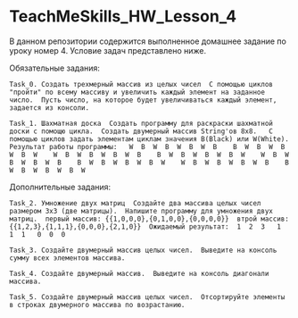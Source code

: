 # TeachMeSkills_HW_Lesson_4
В данном репозитории содержится выполненное домашнее задание по уроку номер 4. Условие задач представлено ниже.

Обязательные задания:

	Task_0. Создать трехмерный массив из целых чисел  С помощью циклов "пройти" по всему массиву и увеличить каждый элемент на заданное число.  Пусть число, на которое будет увеличиваться каждый элемент, задается из консоли.    

	Task_1. Шахматная доска  Создать программу для раскраски шахматной доски с помощю цикла.  Создать двумерный массив String'ов 8х8.   С помощью циклов задать элементам циклам значения B(Black) или W(White).  Результат работы программы:   W  B  W  B  W  B  W  B    B  W  B  W  B  W  B  W    W  B  W  B  W  B  W  B    B  W  B  W  B  W  B  W    W  B  W  B  W  B  W  B    B  W  B  W  B  W  B  W    W  B  W  B  W  B  W  B    B  W  B  W  B  W  B  W      

Дополнительные задания:

	Task_2. Умножение двух матриц  Создайте два массива целых чисел размером 3х3 (две матрицы).  Напишите программу для умножения двух матриц.  первый массив: {{1,0,0,0},{0,1,0,0},{0,0,0,0}}  втрой массив: {{1,2,3},{1,1,1},{0,0,0},{2,1,0}}  Ожидаемый результат:  1  2  3   1  1  1   0  0  0   

	Task_3. Создайте двумерный массив целых чисел.  Выведите на консоль сумму всех элементов массива.    

	Task_4. Создайте двумерный массив.  Выведите на консоль диагонали массива.    

	Task_5. Создайте двумерный массив целых чисел.  Отсортируйте элементы в строках двумерного массива по возрастанию.
